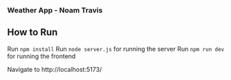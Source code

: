 ### Weather App - Noam Travis

## How to Run

Run `npm install`
Run `node server.js` for running the server
Run `npm run dev` for running the frontend

Navigate to http://localhost:5173/
